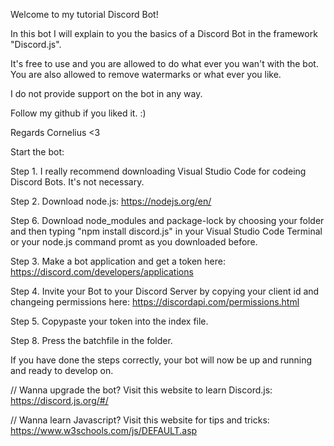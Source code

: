 

Welcome to my tutorial Discord Bot!

In this bot I will explain to you the basics of a Discord Bot in the framework "Discord.js".

It's free to use and you are allowed to do what ever you wan't with the bot. You are also allowed to remove watermarks or what ever you like.

I do not provide support on the bot in any way.

Follow my github if you liked it. :)

Regards Cornelius <3



Start the bot:

Step 1. I really recommend downloading Visual Studio Code for codeing Discord Bots. It's not necessary.

Step 2. Download node.js: https://nodejs.org/en/

Step 6. Download node_modules and package-lock by choosing your folder and then typing "npm install discord.js" in your Visual Studio Code Terminal or your node.js command promt as you downloaded before.

Step 3. Make a bot application and get a token here: https://discord.com/developers/applications

Step 4. Invite your Bot to your Discord Server by copying your client id and changeing permissions here: https://discordapi.com/permissions.html

Step 5. Copypaste your token into the index file.

Step 8. Press the batchfile in the folder.

If you have done the steps correctly, your bot will now be up and running and ready to develop on.




// Wanna upgrade the bot? Visit this website to learn Discord.js: https://discord.js.org/#/

// Wanna learn Javascript? Visit this website for tips and tricks: https://www.w3schools.com/js/DEFAULT.asp





